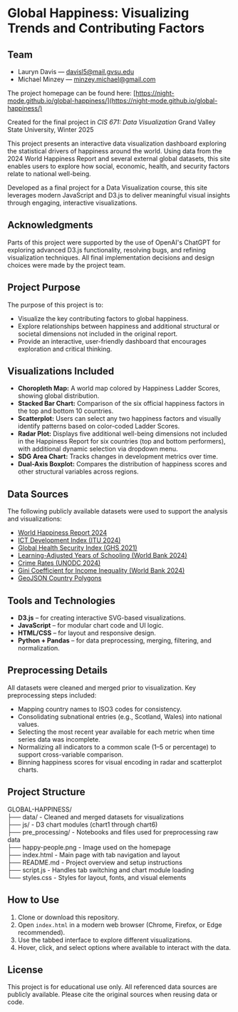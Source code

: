 # Global Happiness: Visualizing Trends and Contributing Factors

## Team

- Lauryn Davis — [davisl5@mail.gvsu.edu](mailto:davisl5@mail.gvsu.edu)
- Michael Minzey — [minzey.michael@gmail.com](mailto:minzey.michael@gmail.com)

The project homepage can be found here: [https://night-mode.github.io/global-happiness/](https://night-mode.github.io/global-happiness/)

Created for the final project in _CIS 671: Data Visualization_
Grand Valley State University, Winter 2025

This project presents an interactive data visualization dashboard exploring the statistical drivers of happiness around the world. Using data from the 2024 World Happiness Report and several external global datasets, this site enables users to explore how social, economic, health, and security factors relate to national well-being.

Developed as a final project for a Data Visualization course, this site leverages modern JavaScript and D3.js to deliver meaningful visual insights through engaging, interactive visualizations.

## Acknowledgments

Parts of this project were supported by the use of OpenAI's ChatGPT for exploring advanced D3.js functionality, resolving bugs, and refining visualization techniques. All final implementation decisions and design choices were made by the project team.

## Project Purpose

The purpose of this project is to:

- Visualize the key contributing factors to global happiness.
- Explore relationships between happiness and additional structural or societal dimensions not included in the original report.
- Provide an interactive, user-friendly dashboard that encourages exploration and critical thinking.

## Visualizations Included

- **Choropleth Map:** A world map colored by Happiness Ladder Scores, showing global distribution.
- **Stacked Bar Chart:** Comparison of the six official happiness factors in the top and bottom 10 countries.
- **Scatterplot:** Users can select any two happiness factors and visually identify patterns based on color-coded Ladder Scores.
- **Radar Plot:** Displays five additional well-being dimensions not included in the Happiness Report for six countries (top and bottom performers), with additional dynamic selection via dropdown menu.
- **SDG Area Chart:** Tracks changes in development metrics over time.
- **Dual-Axis Boxplot:** Compares the distribution of happiness scores and other structural variables across regions.

## Data Sources

The following publicly available datasets were used to support the analysis and visualizations:

- [World Happiness Report 2024](https://worldhappiness.report/)
- [ICT Development Index (ITU 2024)](https://www.itu.int/hub/publication/D-IND-ICT_MDD-2024-3/)
- [Global Health Security Index (GHS 2021)](https://www.ghsindex.org/)
- [Learning-Adjusted Years of Schooling (World Bank 2024)](https://ourworldindata.org/grapher/learning-adjusted-years-of-school-lays?time=latest)
- [Crime Rates (UNODC 2024)](https://dataunodc.un.org/)
- [Gini Coefficient for Income Inequality (World Bank 2024)](https://data.worldbank.org/indicator/SI.POV.GINI)
- [GeoJSON Country Polygons](https://geojson-maps.ash.ms/)

## Tools and Technologies

- **D3.js** – for creating interactive SVG-based visualizations.
- **JavaScript** – for modular chart code and UI logic.
- **HTML/CSS** – for layout and responsive design.
- **Python + Pandas** – for data preprocessing, merging, filtering, and normalization.

## Preprocessing Details

All datasets were cleaned and merged prior to visualization. Key preprocessing steps included:

- Mapping country names to ISO3 codes for consistency.
- Consolidating subnational entries (e.g., Scotland, Wales) into national values.
- Selecting the most recent year available for each metric when time series data was incomplete.
- Normalizing all indicators to a common scale (1–5 or percentage) to support cross-variable comparison.
- Binning happiness scores for visual encoding in radar and scatterplot charts.

## Project Structure

GLOBAL-HAPPINESS/  
├── data/ - Cleaned and merged datasets for visualizations  
├── js/ - D3 chart modules (chart1 through chart6)  
├── pre_processing/ - Notebooks and files used for preprocessing raw data  
├── happy-people.png - Image used on the homepage  
├── index.html - Main page with tab navigation and layout  
├── README.md - Project overview and setup instructions  
├── script.js - Handles tab switching and chart module loading  
└── styles.css - Styles for layout, fonts, and visual elements

## How to Use

1. Clone or download this repository.
2. Open `index.html` in a modern web browser (Chrome, Firefox, or Edge recommended).
3. Use the tabbed interface to explore different visualizations.
4. Hover, click, and select options where available to interact with the data.

## License

This project is for educational use only. All referenced data sources are publicly available. Please cite the original sources when reusing data or code.
